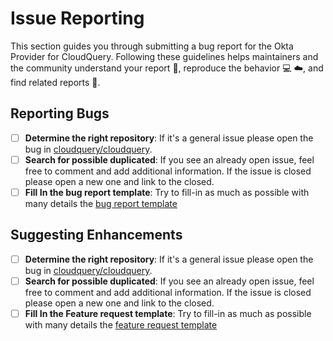 
<!-- DONT EDIT. This file is synced from https://github.com/cloudquery/.github -->

# Issue Reporting

This section guides you through submitting a bug report for the Okta Provider for CloudQuery. Following these guidelines helps maintainers and the community understand your report :pencil:, reproduce the behavior :computer: :cloud:, and find related reports :mag_right:.

## Reporting Bugs

- [ ] **Determine the right repository**: If it's a general issue please open the bug in [cloudquery/cloudquery](https://github.com/cloudquery/cloudquery).
- [ ] **Search for possible duplicated**: If you see an already open issue, feel free to comment and add additional information. If the issue is closed please open a new one and link to the closed.
- [ ] **Fill In the bug report template**: Try to fill-in as much as possible with many details the [bug report template](https://github.com/cloudquery/.github/tree/main/.github/ISSUE_TEMPLATE/bug_report.yml)

## Suggesting Enhancements

- [ ] **Determine the right repository**: If it's a general issue please open the bug in [cloudquery/cloudquery](https://github.com/cloudquery/cloudquery).
- [ ] **Search for possible duplicated**: If you see an already open issue, feel free to comment and add additional information. If the issue is closed please open a new one and link to the closed.
- [ ] **Fill In the Feature request template**: Try to fill-in as much as possible with many details the [feature request template](https://github.com/cloudquery/.github/tree/main/.github/ISSUE_TEMPLATE/feature_request.yml)
